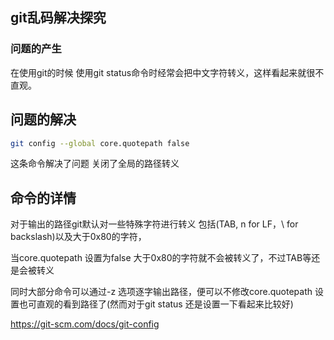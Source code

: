 ## git乱码解决探究

### 问题的产生

在使用git的时候 使用git status命令时经常会把中文字符转义，这样看起来就很不直观。

## 问题的解决

```bash
git config --global core.quotepath false 
```

这条命令解决了问题 关闭了全局的路径转义

## 命令的详情

对于输出的路径git默认对一些特殊字符进行转义 包括(TAB, n for LF，\ for backslash)以及大于0x80的字符，

当core.quotepath 设置为false 大于0x80的字符就不会被转义了，不过TAB等还是会被转义

同时大部分命令可以通过-z 选项逐字输出路径，便可以不修改core.quotepath 设置也可直观的看到路径了(然而对于git status 还是设置一下看起来比较好)

https://git-scm.com/docs/git-config

